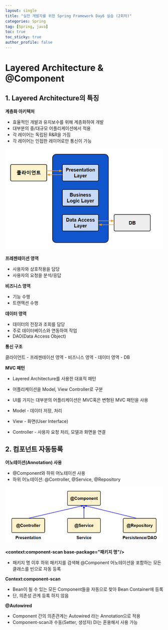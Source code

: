 ```yaml
---
layout: single
title: "실전 개발자를 위한 Spring Framework Day6 실습 (2회차)"
categories: Spring
tag: [Spring, java]
toc: true
toc_sticky: true
author_profile: false
---
```

# Layered Architecture & @Component

## 1. Layered Architecture의 특징

**계층화 아키텍처**

* 효율적인 개발과 유지보수를 위해 계층화하여 개발
* 대부분의 중/대규모 어플리케이션에서 적용
* 각 레이어는 독립된 R&R을 가짐
* 각 레이어는 인접한 레이어로만 통신이 가능

<img src="../../images/image-20220902001431105.png" alt="image-20220902001431105" style="zoom:80%;" />

**프레젠테이션 영역**

* 사용자와 상호작용을 담당
* 사용자의 요청을 분석/응답



**비즈니스 영역**

* 기능 수행
* 트랜잭션 수행



**데이터 영역**

* 데이터의 전장과 조회를 담당
* 주로 데이터베이스와 연동하여 작업
* DAO(Data Access Object)



**통신 구조**

클라이언트 - 프레젠테이션 영역 - 비즈니스 영역 - 데이터 영역 - DB



**MVC 패턴**

* Layered Architecture를 사용한 대표적 패턴

* 어플리케이션을 Model, View Controller로 구분
* UI를 가지는 대부분의 어플리케이션은 MVC혹은 변형된 MVC 패턴을 사용

* Model - 데이터 저장, 처리
* View - 화면(User Interface)
* Controller - 사용자 요청 처리, 모델과 화면을 연결



## 2. 컴포넌트 자동등록

**어노테이션(Annotation) 사용**

* @Component와 하위 어노테이션 사용
* 하위 어노테이션: @Controller, @Service, @Repository

<img src="../../images/image-20220902021321634.png" alt="image-20220902021321634" style="zoom: 67%;" />



**<context:component-scan base-package="패키지 명"/>**

* 패키지 명 이후 하위 패키지를 검색해 @Component 어노테이션을 포함하는 모든 클래스를 빈으로 자동 등록



**Context:component-scan**

* Bean이 될 수 있는 모든 Component들을 자동으로 찾아 Bean Container에 등록
* 단, 의존성 관계 등록 하지 않음



**@Autowired**

* Component 간의 의존관계는 Autowired 라는 Annotation으로 적용
* Component-scan과 수동(Setter, 생성자) DI는 혼용해서 사용 가능





